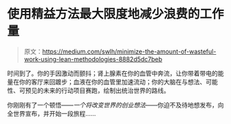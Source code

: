 # 使用精益方法最大限度地减少浪费的工作量

> 原文：<https://medium.com/swlh/minimize-the-amount-of-wasteful-work-using-lean-methodologies-8882d5dc7beb>

时间到了。你的手因激动而颤抖；肾上腺素在你的血管中奔流，让你带着带电的能量在你的客厅来回踱步；血液在你的血管里加速流动；你的大脑在与想法、可能性、可预见的未来的行动项目赛跑，绘制出统治世界的路线。

你刚刚有了一个顿悟——*一个将改变世界的创业想法*——你迫不及待地想发布，向全世界宣布，并开始一段旅程……